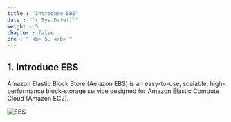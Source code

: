 ```yaml
---
title : "Introduce EBS"
date : "`r Sys.Date()`"
weight : 5
chapter : false
pre : " <b> 5. </b> "
---
```


## 1. Introduce EBS

Amazon Elastic Block Store (Amazon EBS) is an easy-to-use, scalable, high-performance block-storage service designed for Amazon Elastic Compute Cloud (Amazon EC2).

![EBS](/images/5-EBS/ebs.png?featherlight=false&width=60pc)
